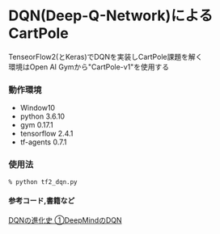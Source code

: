 # DQN(Deep-Q-Network)によるCartPole

TenseorFlow2(とKeras)でDQNを実装しCartPole課題を解く    
環境はOpen AI Gymから"CartPole-v1"を使用する

### 動作環境
- Window10
- python 3.6.10
- gym 0.17.1
- tensorflow 2.4.1
- tf-agents 0.7.1

### 使用法
```zsh:
% python tf2_dqn.py
```

#### 参考コード,書籍など
[DQNの進化史 ①DeepMindのDQN](https://horomary.hatenablog.com/entry/2021/01/26/233351)
